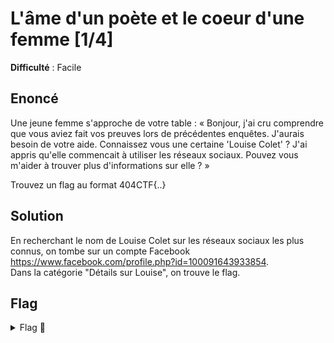 # L'âme d'un poète et le coeur d'une femme [1/4]

**Difficulté** : Facile

## Enoncé

Une jeune femme s'approche de votre table : « Bonjour, j'ai cru comprendre que vous aviez fait vos preuves lors de précédentes enquêtes. J'aurais besoin de votre aide. Connaissez vous une certaine 'Louise Colet' ? J'ai appris qu'elle commencait à utiliser les réseaux sociaux. Pouvez vous m'aider à trouver plus d'informations sur elle ? »

Trouvez un flag au format 404CTF{..}

## Solution

En recherchant le nom de Louise Colet sur les réseaux sociaux les plus connus, on tombe sur un compte Facebook https://www.facebook.com/profile.php?id=100091643933854.   
Dans la catégorie "Détails sur Louise", on trouve le flag.


## Flag

<details>
<summary> Flag 🚩</summary>

```
404CTF{4_mon_ch3r_4mi_v1ctor}
```
